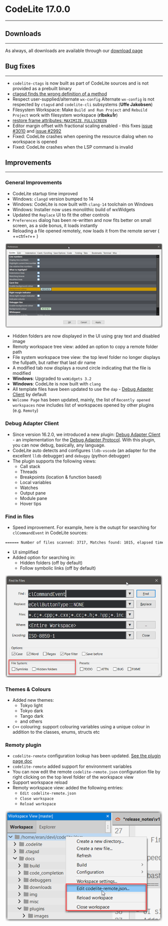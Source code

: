 # CodeLite 17.0.0
---

## Downloads
---

As always, all downloads are available through our [download page][1]

## Bug fixes
---

- `codelite-ctags` is now built as part of CodeLite sources and is not provided as a prebuilt binary
- [ctagsd finds the wrong definition of a method][3]
- Respect user-supplied/alternate `wx-config` Alternate `wx-config` is not respected by `ctagsd` and `codelite-cli` subsystems (**Uffe Jakobsen**)
- Filesystem Workspace: Make `Build and Run Project` and `Rebuild Project` work with filesystem workspace (**rlbxku1r**)
- [restore frame attributes: `MAXIMIZE`, `FULLSCREEN`][4]
- Editor margin offset with fractional scaling enabled - this fixes [issue #3010][5] and [issue #2992][6]
- Fixed: CodeLite crashes when opening the resource dialog when no workspace is opened
- Fixed: CodeLite crashes when the LSP command is invalid

## Improvements
---

### General Improvements

- CodeLite startup time improved
- Windows: `clangd` version bumped to 14
- Windows: CodeLite is now built with `clang-14` toolchain on Windows
- Windows: Installer now uses monolithic build of wxWidgets
- Updated the `Replace` UI to fit the other controls
- `Preferences` dialog has been re-written and now fits better on small screen, as a side bonus, it loads instantly
- Reloading a file opened remotely, now loads it from the remote server ( ++ctrl+r++ )

![codelite-Preferences](images/17/preferences.png)

- Hidden folders are now displayed in the UI using gray text and disabled image
- Remoty workspace tree view: added an option to copy a remote folder path
- File system workspace tree view: the top level folder no longer displays the fullpath, but rather that last dir name
- A modified tab now displays a round circle indicating that the file is modified
- **Windows**: Upgraded to `wxWidgets 3.2`
- **Windows**: CodeLite is now built with `clang`
- All template files have been updated to use the `dap` - [Debug Adapter Client][7] by default
- `Welcome Page` has been updated, mainly, the list of `Recently opened workspaces` now includes list of workspaces opened by other plugins (e.g. `Remoty`)

### Debug Adapter Client

- Since version 16.2.0, we introduced a new plugin: [Debug Adapter Client][7] - an implementation for the [Debug Adapter Protocol][8]. With this plugin, you can now debug, basically, any language.
- CodeLite auto detects and configures `lldb-vscode` (an adapter for the excellent `lldb` debugger) and `debugpy` (python debugger)
- The plugin supports the following views:
    - Call stack
    - Threads
    - Breakpoints (location & function based)
    - Local variables
    - Watches
    - Output pane
    - Module pane
    - Hover tips

### Find in files

- Speed improvement. For example, here is the outupt for searching for `clCommandEvent` in CodeLite sources:

```bash
====== Number of files scanned: 3717, Matches found: 1015, elapsed time: 1.651 seconds ======
```

- UI simplified
- Added option for searching in:
    - Hidden folders (off by default)
    - Follow symbolic links (off by default)


![codelite-find-in-files](images/17/find-in-files.png)

### Themes & Colours

- Added new themes:
    - Tokyo light
    - Tokyo dark
    - Tango dark
    - and others
- `C++` colouring: support colouring variables using a unique colour in addition to the classes, enums, structs etc

### Remoty plugin

- `codelite-remote` configuration lookup has been updated. [See the plugin page doc][2]
- `codelite-remote` added support for environment variables
- You can now edit the remote `codelite-remote.json` configuration file by right clicking on the top level folder of the workspace view
- Support workspace reload
- Remoty workspace view: added the following entries:
    - `Edit codelite-remote.json`
    - `Close workspace`
    - `Reload workspace`

![Remoty Context Menu](images/17/remoty-context-menu.png)

[1]: https://downloads.codelite.org
[2]: /plugins/remoty/#configuring-code-completion
[3]: https://github.com/eranif/codelite/issues/2971
[4]: https://github.com/eranif/codelite/issues/3011
[5]: https://github.com/eranif/codelite/issues/3010
[6]: https://github.com/eranif/codelite/issues/2992
[7]: /plugins/dap
[8]: https://microsoft.github.io/debug-adapter-protocol/